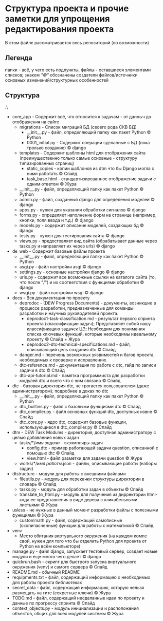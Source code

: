 # Структура проекта и прочие заметки для упрощения редактирования проекта
В этом файле рассматривается весь репозиторий (по возможности) 
## __Легенда__
папки - всё, у чего есть подпункты, файлы - оставшиеся элементами списков; знаком _"©"_ обозначены создатели  файлов/источники основных изменений/структурных особенностей
## Структура
.\
* core_app - Содержит всё, что относится к задачам - от данныч до отображения на сайте
    * migrations - Список миграций БД (своего рода СКВ БД)
        * \_\_init__.py - файл, определяющий папку как пакет Python © Python
        * 0001_initial.py - Содержит операции сделанные с БД (пока тролько создание) © django
    * templates - Содержит шаблоны html для отображения сайта (преимущественно только самые основные - структуру типизированных страниц)
        * static_copies - копии шаблонов из dtm что бы Django могла с ними работать © Спайд
        * task_base.html - стандартизированное отображение задачи с одним ответом © Жура
    * \_\_init__.py - файл, определяющий папку как пакет Python © Python
    * admin.py - файл, созданный django для определения моделей © django
    * apps.py - нужен для указания обработки сигналов © django
    * forms.py - определяет наполнение форм на странице (например, кнопки, поля ввода и т.д.) © django
    * models.py - содержит описание моделей, создающих бд © django
    * tests.py - нужен для тестирования сайта © django
    * views.py - предостовляет вид сайта (обрабатывает данные через tasks.py и направляет их через urls) © django
* de_web - Содержит базовые файлы проекта
    * \_\_init__.py - файл, определяющий папку как пакет Python © Python
    * asgi.py - файл настройки asgi © django
    * settings.py - основные настройки django © django
    * urls.py - содержит все возможные ссылки на каталоги сайта (то, что после "/") и их соответствия с функциями обработки © django
    * wsgi.py - файл настройки wsgi © django
* docs - Вся документация по проекту
    * deprodoc - (DEW Progress Documents) - документы, возникшие в процессе разработки, предназначенные для команды разработки и научных руководителей проекта. 
        * deprodoc1-task-classification.md - результат первого спринта проекта (классификации задач); Представляет собой нашу классификацию задачек ЦЭ; Необходим для понимания списка ключевых функций, которые необходимы идеальному проекту © Спайд + Жура
        * deprodoc2-dtc-technical-specifications.md - файл, описывающий цель создания dtc © Спайд
    * danger.md - перечень возможных уязвимостей и багов проекта, необходимых к проверке и исправлению.
    * dtc-reference.md - документация по работе с dtc, гайд по записи задачи в dtc © Спайд
    * dtc-api-tutorial.md - памятка программиста для разработки модулей dtc и всего что с ним связано © Спайд
* dtc - базовая директория dtc, не трогается пользователем (даже администратором); подробнее в доках по dtc
    * \_\_init__.py - файл, определяющий папку как пакет Python © Python
    * dtc_builtins.py - файл с базовыми функциями dtc © Спайд
    * dtc_compiler.py - файл основных функций dtc, доступных извне © Спайд
    * dtc_core.py - ядро dtc, содержит базовые функции, использующиеся в dtc_compiler.py © Спайд
* dtm - DEW Task Modules - директория, доступная администратору с целью добавления новых задач
    * tasks/*/_имя задачи_ - экзэмпляры задач
        * config.dtc - пример работающей задачи question, описанной с помощью dtc © Спайд
        * view.html - файл разметки для задачи question © Жура
    * works/*/_имя работы_.json - файлы, описывающие работы (наборы задач)
* dtstructure - модули для работы с внешними файлами
    * fileutils.py - модуль для перекачки структуры директории в словарь © Спайд
    * tasks.py - модуль для обработки задач в объекты © Спайд
    * translate_to_html.py - модуль для получения из дирректории html-кода ее представления в виде дерева с кликабельными листьями © Жура
* usless - не нужные в данный момент разработки файлы с полезными функциями © Жура
    * custommath.py - файл, содержащий самописные (скопипасченные) функции для работы с математикой © Спайд
* venv
    * Место обитания виртуального окружения (на каждом компе свой, нужен для того что бы отделить Python для проекта от Python на всём компьюторе)
* manage.py - файл django, запускает тестовый сервер, создает новые модули и еще много чего делает © django
* quickrun.bash - скрипт для быстрого запуска виртуального окружения (venv) и самого сервера © Спайд
* README.md - обычный README
* requipments.txt - файл, содержащий информацию о необходимых для работы проекта библиотеках
* secret_data - файл, содержащий информацию, которую нельзя размещать на гите (секретные ключи) © Жура
* TODO.md - файл, содержащий несделанные идеи по проекту и данные по прогрессу спринта © Спайд
* context_objects.py - модуль инициализации и расположения объектов, общих для всех модулей системы © Жура